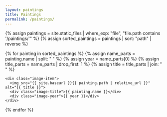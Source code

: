 ```yaml
---
layout: paintings
title: Paintings
permalink: /paintings/
---
```


<div class="image-container">
  {% assign paintings = site.static_files | where_exp: "file", "file.path contains '/paintings/'" %}
  {% assign sorted_paintings = paintings | sort: "path" | reverse %}

  {% for painting in sorted_paintings %}
    {% assign name_parts = painting.name | split: " " %}
    {% assign year = name_parts[0] %}
    {% assign title_parts = name_parts | drop_first: 1 %}
    {% assign title = title_parts | join: " " %}

    <div class="image-item">
      <img src="{{ site.baseurl }}{{ painting.path | relative_url }}" alt="{{ title }}">
      <div class="image-title">{{ painting.name }}</div>
      <div class="image-year">{{ year }}</div>
    </div>
  {% endfor %}
</div>

